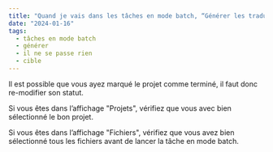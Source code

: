 ```yaml
---
title: "Quand je vais dans les tâches en mode batch, “Générer les traductions cibles” est grisé et je ne peux pas cliquer dessus. Que faire ?"
date: "2024-01-16"
tags:
  - tâches en mode batch
  - générer
  - il ne se passe rien
  - cible
---
```


Il est possible que vous ayez marqué le projet comme terminé, il faut donc re-modifier son statut.

Si vous êtes dans l’affichage "Projets", vérifiez que vous avec bien sélectionné le bon projet.

Si vous êtes dans l’affichage "Fichiers", vérifiez que vous avez bien sélectionné tous les fichiers avant de lancer la tâche en mode batch.

